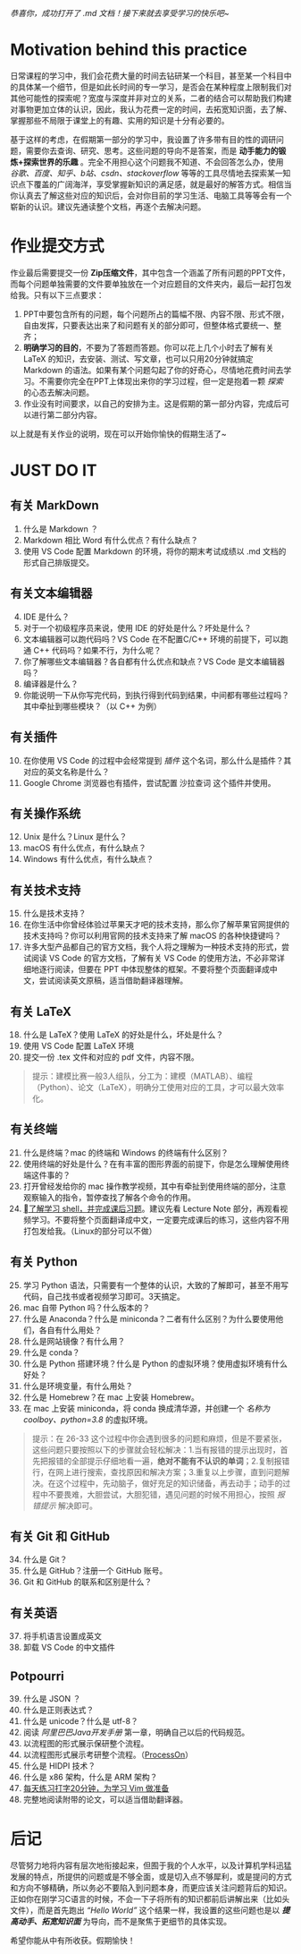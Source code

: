 *恭喜你，成功打开了 .md 文档！接下来就去享受学习的快乐吧~*

# Motivation behind this practice

日常课程的学习中，我们会花费大量的时间去钻研某一个科目，甚至某一个科目中的具体某一个细节，但是如此长时间的专一学习，是否会在某种程度上限制我们对其他可能性的探索呢？宽度与深度并非对立的关系，二者的结合可以帮助我们构建对事物更加立体的认识，因此，我认为花费一定的时间，去拓宽知识面，去了解、掌握那些不局限于课堂上的有趣、实用的知识是十分有必要的。

基于这样的考虑，在假期第一部分的学习中，我设置了许多带有目的性的调研问题，需要你去查询、研究、思考。这些问题的导向不是答案，而是 **动手能力的锻炼+探索世界的乐趣** 。完全不用担心这个问题我不知道、不会回答怎么办，使用 *谷歌、百度、知乎、b站、csdn、stackoverflow* 等等的工具尽情地去探索某一知识点下覆盖的广阔海洋，享受掌握新知识的满足感，就是最好的解答方式。相信当你认真去了解这些对应的知识后，会对你目前的学习生活、电脑工具等等会有一个崭新的认识。建议先通读整个文档，再逐个去解决问题。

# 作业提交方式

作业最后需要提交一份 **Zip压缩文件**，其中包含一个涵盖了所有问题的PPT文件，而每个问题单独需要的文件要单独放在一个对应题目的文件夹内，最后一起打包发给我。只有以下三点要求：
1. PPT中要包含所有的问题，每个问题所占的篇幅不限、内容不限、形式不限，自由发挥，只要表达出来了和问题有关的部分即可，但整体格式要统一、整齐；
2. **明确学习的目的**，不要为了答题而答题。你可以花上几个小时去了解有关 LaTeX 的知识，去安装、测试、写文章，也可以只用20分钟就搞定 Markdown 的语法。如果有某个问题勾起了你的好奇心，尽情地花费时间去学习。不需要你完全在PPT上体现出来你的学习过程，但一定是抱着一颗 *探索* 的心态去解决问题。
3. 作业没有时间要求，以自己的安排为主。这是假期的第一部分内容，完成后可以进行第二部分内容。

以上就是有关作业的说明，现在可以开始你愉快的假期生活了~

# JUST DO IT
## 有关 MarkDown
1. 什么是 Markdown ？
2. Markdown 相比 Word 有什么优点？有什么缺点？
3. 使用 VS Code 配置 Markdown 的环境，将你的期末考试成绩以 .md 文档的形式自己排版提交。

## 有关文本编辑器
4. IDE 是什么？
5. 对于一个初级程序员来说，使用 IDE 的好处是什么？坏处是什么？
6. 文本编辑器可以跑代码吗？VS Code 在不配置C/C++ 环境的前提下，可以跑通 C++ 代码吗？如果不行，为什么呢？
7. 你了解哪些文本编辑器？各自都有什么优点和缺点？VS Code 是文本编辑器吗？
8. 编译器是什么？
9. 你能说明一下从你写完代码，到执行得到代码到结果，中间都有哪些过程吗？其中牵扯到哪些模块？（以 C++ 为例）

## 有关插件
10. 在你使用 VS Code 的过程中会经常提到 *插件* 这个名词，那么什么是插件？其对应的英文名称是什么？
11. Google Chrome 浏览器也有插件，尝试配置 沙拉查词 这个插件并使用。

## 有关操作系统
12. Unix 是什么？Linux 是什么？
13. macOS 有什么优点，有什么缺点？
14. Windows 有什么优点，有什么缺点？

## 有关技术支持
15. 什么是技术支持？
16. 在你生活中你曾经体验过苹果天才吧的技术支持，那么你了解苹果官网提供的技术支持吗？你可以利用官网的技术支持来了解 macOS 的各种快捷键吗？
17. 许多大型产品都自己的官方文档，我个人将之理解为一种技术支持的形式，尝试阅读 VS Code 的官方文档，了解有关 VS Code 的使用方法，不必非常详细地逐行阅读，但要在 PPT 中体现整体的框架。不要将整个页面翻译成中文，尝试阅读英文原稿，适当借助翻译器理解。

## 有关 LaTeX
18. 什么是 LaTeX？使用 LaTeX 的好处是什么，坏处是什么？
19. 使用 VS Code 配置 LaTeX 环境
20. 提交一份 .tex 文件和对应的 pdf 文件，内容不限。

> 提示：建模比赛一般3人组队，分工为：建模（MATLAB）、编程（Python）、论文（LaTeX），明确分工使用对应的工具，才可以最大效率化。

## 有关终端
21. 什么是终端？mac 的终端和 Windows 的终端有什么区别？
22. 使用终端的好处是什么？在有丰富的图形界面的前提下，你是怎么理解使用终端这件事的？
23. 打开曾经发给你的 mac 操作教学视频，其中有牵扯到使用终端的部分，注意观察输入的指令，暂停查找了解各个命令的作用。
24. [了解学习 shell，并完成课后习题](https://missing.csail.mit.edu/2020/course-shell/)。建议先看 Lecture Note 部分，再观看视频学习。不要将整个页面翻译成中文，一定要完成课后的练习，这些内容不用打包发给我。（Linux的部分可以不做）

## 有关 Python
25. 学习 Python 语法，只需要有一个整体的认识，大致的了解即可，甚至不用写代码，自己找书或者视频学习即可。3天搞定。
26. mac 自带 Python 吗？什么版本的？
27. 什么是 Anaconda？什么是 miniconda？二者有什么区别？为什么要使用他们，各自有什么用处？
28. 什么是网站镜像？有什么用？
29. 什么是 conda？
30. 什么是 Python 搭建环境？什么是 Python 的虚拟环境？使用虚拟环境有什么好处？
31. 什么是环境变量，有什么用处？
32. 什么是 Homebrew？在 mac 上安装 Homebrew。
33. 在 mac 上安装 miniconda，将 conda 换成清华源，并创建一个 *名称为 coolboy、python=3.8* 的虚拟环境。

> 提示：在 26-33 这个过程中你会遇到很多的问题和麻烦，但是不要紧张，这些问题只要按照以下的步骤就会轻松解决：1.当有报错的提示出现时，首先把报错的全部提示仔细地看一遍，**绝对不能有不认识的单词**；2.复制报错行，在网上进行搜索，查找原因和解决方案；3.重复以上步骤，直到问题解决。在这个过程中，先动脑子，做好充足的知识储备，再去动手；动手的过程中不要畏难，大胆尝试，大胆犯错，遇见问题的时候不用担心，按照 *报错提示* 解决即可。

## 有关 Git 和 GitHub
34. 什么是 Git？
35. 什么是 GitHub？注册一个 GitHub 账号。
36. Git 和 GitHub 的联系和区别是什么？

## 有关英语
37. 将手机语言设置成英文
38. 卸载 VS Code 的中文插件

## Potpourri
39. 什么是 JSON ？
40. 什么是正则表达式？
41. 什么是 unicode？什么是 utf-8？
42. 阅读 *阿里巴巴Java开发手册* 第一章，明确自己以后的代码规范。
43. 以流程图的形式展示保研整个流程。
44. 以流程图形式展示考研整个流程。（[ProcessOn](https://www.processon.com)）
45. 什么是 HIDPI 技术？
46. 什么是 x86 架构，什么是 ARM 架构？
47. [每天练习打字20分钟，为学习 Vim 做准备](https://www.typingclub.com/)
48. 完整地阅读附带的论文，可以适当借助翻译器。

# 后记
尽管努力地将内容有层次地衔接起来，但囿于我的个人水平，以及计算机学科迅猛发展的特点，所提供的问题或是不够全面，或是切入点不够犀利，或是提问的方式和方向不够精确，所以务必不要陷入到问题本身，而更应该关注问题背后的知识。正如你在刚学习C语言的时候，不会一下子将所有的知识都前后讲解出来（比如头文件），而是首先跑出 *“Hello World”* 这个结果一样，我设置的这些问题也是以 ***提高动手、拓宽知识面*** 为导向，而不是聚焦于更细节的具体实现。

希望你能从中有所收获。假期愉快！